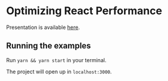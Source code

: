 # Optimizing React Performance

Presentation is available [here](https://slides.com/linx05/react-performance-optimizations).

## Running the examples

Run `yarn && yarn start` in your terminal.

The project will open up in `localhost:3000`.

